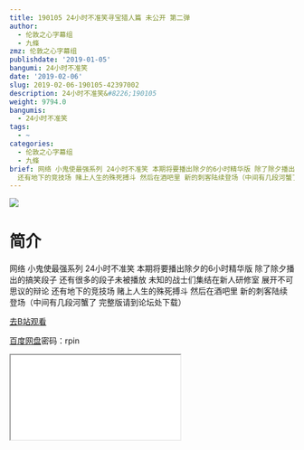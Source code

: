 ```yaml
---
title: 190105 24小时不准笑寻宝猎人篇 未公开 第二弹
author:
  - 伦敦之心字幕组
  - 九條
zmz: 伦敦之心字幕组
publishdate: '2019-01-05'
bangumi: 24小时不准笑
date: '2019-02-06'
slug: 2019-02-06-190105-42397002
description: 24小时不准笑&#8226;190105
weight: 9794.0
bangumis:
  - 24小时不准笑
tags:
  - ~
categories:
  - 伦敦之心字幕组
  - 九條
brief: 网络 小鬼使最强系列 24小时不准笑 本期将要播出除夕的6小时精华版 除了除夕播出的搞笑段子 还有很多的段子未被播放 未知的战士们集结在新人研修室 展开不可思议的辩论
  还有地下的竞技场 赌上人生的殊死搏斗 然后在酒吧里 新的刺客陆续登场（中间有几段河蟹了 完整版请到论坛处下载）
---
```

![](https://i.imgur.com/q58cbX9.jpg)
# 简介  
网络
小鬼使最强系列 24小时不准笑 本期将要播出除夕的6小时精华版  除了除夕播出的搞笑段子 还有很多的段子未被播放 未知的战士们集结在新人研修室 展开不可思议的辩论 还有地下的竞技场 赌上人生的殊死搏斗 然后在酒吧里 新的刺客陆续登场（中间有几段河蟹了 完整版请到论坛处下载）  

[去B站观看](https://www.bilibili.com/video/av42397002/)

[百度网盘](https://pan.baidu.com/s/1w3YfPUs9oJ7pSNniezzfSQ)密码：rpin 
<div class ="resp-container"><iframe class="testiframe" src="//player.bilibili.com/player.html?aid=42397002"", scrolling="no", allowfullscreen="true" > </iframe></div> 
